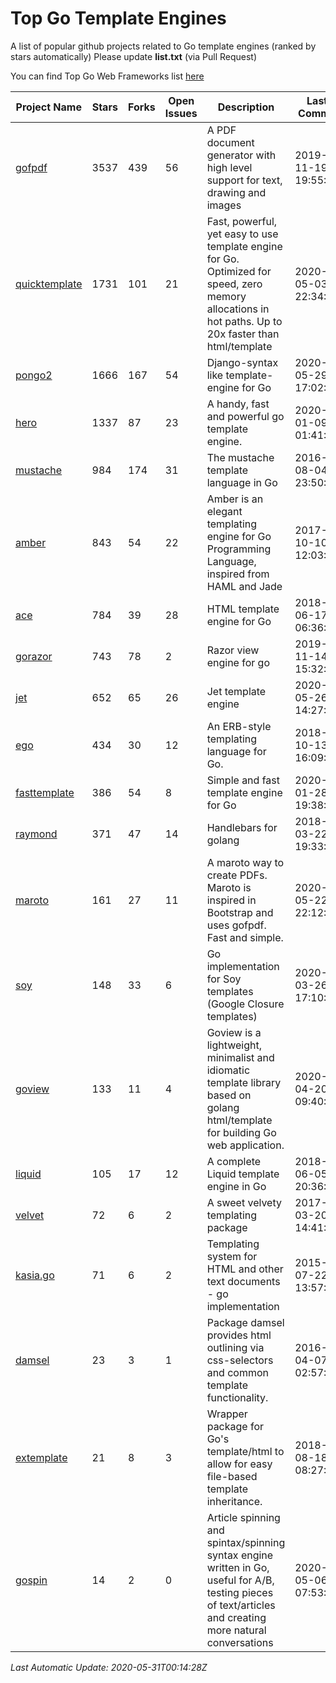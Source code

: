 # Top Go Template Engines
A list of popular github projects related to Go template engines (ranked by stars automatically)
Please update **list.txt** (via Pull Request)

You can find Top Go Web Frameworks list [here](https://github.com/mingrammer/go-web-framework-stars)

| Project Name | Stars | Forks | Open Issues | Description | Last Commit |
| ------------ | ----- | ----- | ----------- | ----------- | ----------- |
| [gofpdf](https://github.com/jung-kurt/gofpdf) | 3537 | 439 | 56 | A PDF document generator with high level support for text, drawing and images | 2019-11-19 19:55:53 |
| [quicktemplate](https://github.com/valyala/quicktemplate) | 1731 | 101 | 21 | Fast, powerful, yet easy to use template engine for Go. Optimized for speed, zero memory allocations in hot paths. Up to 20x faster than html/template | 2020-05-03 22:34:05 |
| [pongo2](https://github.com/flosch/pongo2) | 1666 | 167 | 54 | Django-syntax like template-engine for Go | 2020-05-29 17:02:36 |
| [hero](https://github.com/shiyanhui/hero) | 1337 | 87 | 23 | A handy, fast and powerful go template engine. | 2020-01-09 01:41:20 |
| [mustache](https://github.com/hoisie/mustache) | 984 | 174 | 31 | The mustache template language in Go | 2016-08-04 23:50:33 |
| [amber](https://github.com/eknkc/amber) | 843 | 54 | 22 | Amber is an elegant templating engine for Go Programming Language, inspired from HAML and Jade | 2017-10-10 12:03:22 |
| [ace](https://github.com/yosssi/ace) | 784 | 39 | 28 | HTML template engine for Go | 2018-06-17 06:36:59 |
| [gorazor](https://github.com/sipin/gorazor) | 743 | 78 | 2 | Razor view engine for go | 2019-11-14 15:32:42 |
| [jet](https://github.com/CloudyKit/jet) | 652 | 65 | 26 | Jet  template engine | 2020-05-26 14:27:35 |
| [ego](https://github.com/benbjohnson/ego) | 434 | 30 | 12 | An ERB-style templating language for Go. | 2018-10-13 16:09:26 |
| [fasttemplate](https://github.com/valyala/fasttemplate) | 386 | 54 | 8 | Simple and fast template engine for Go | 2020-01-28 19:38:20 |
| [raymond](https://github.com/aymerick/raymond) | 371 | 47 | 14 | Handlebars for golang | 2018-03-22 19:33:09 |
| [maroto](https://github.com/johnfercher/maroto) | 161 | 27 | 11 | A maroto way to create PDFs. Maroto is inspired in Bootstrap and uses gofpdf. Fast and simple. | 2020-05-22 22:12:30 |
| [soy](https://github.com/robfig/soy) | 148 | 33 | 6 | Go implementation for Soy templates (Google Closure templates) | 2020-03-26 17:10:04 |
| [goview](https://github.com/foolin/goview) | 133 | 11 | 4 | Goview is a lightweight, minimalist and idiomatic template library based on golang html/template for building Go web application. | 2020-04-20 09:40:59 |
| [liquid](https://github.com/osteele/liquid) | 105 | 17 | 12 | A complete Liquid template engine in Go | 2018-06-05 20:36:56 |
| [velvet](https://github.com/gobuffalo/velvet) | 72 | 6 | 2 | A sweet velvety templating package | 2017-03-20 14:41:06 |
| [kasia.go](https://github.com/ziutek/kasia.go) | 71 | 6 | 2 | Templating system for HTML and other text documents - go implementation | 2015-07-22 13:57:53 |
| [damsel](https://github.com/dskinner/damsel) | 23 | 3 | 1 | Package damsel provides html outlining via css-selectors and common template functionality. | 2016-04-07 02:57:10 |
| [extemplate](https://github.com/dannyvankooten/extemplate) | 21 | 8 | 3 | Wrapper package for Go's template/html to allow for easy file-based template inheritance. | 2018-08-18 08:27:29 |
| [gospin](https://github.com/m1/gospin) | 14 | 2 | 0 | Article spinning and spintax/spinning syntax engine written in Go, useful for A/B, testing pieces of text/articles and creating more natural conversations | 2020-05-06 07:53:55 |

*Last Automatic Update: 2020-05-31T00:14:28Z*